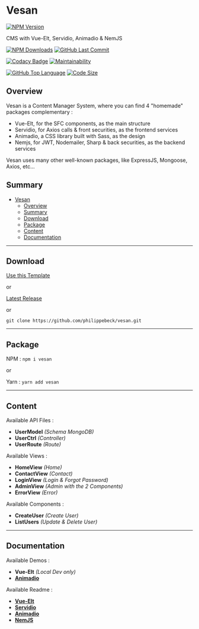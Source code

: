 # Vesan 
[![NPM Version](https://badgen.net/npm/v/vesan)](https://www.npmjs.com/package/vesan)

CMS with Vue-Elt, Servidio, Animadio & NemJS

[![NPM Downloads](https://badgen.net/npm/dt/vesan)](https://www.npmjs.com/package/vesan)
[![GitHub Last Commit](https://badgen.net/github/last-commit/philippebeck/vesan)](https://github.com/philippebeck/vesan/commits/master)

[![Codacy Badge](https://app.codacy.com/project/badge/Grade/cfde730eaf0f48a587afc8b95a2ac119)](https://www.codacy.com/gh/philippebeck/vesan/dashboard)
[![Maintainability](https://api.codeclimate.com/v1/badges/b57960e85b431ab740e3/maintainability)](https://codeclimate.com/github/philippebeck/vesan/maintainability)

[![GitHub Top Language](https://img.shields.io/github/languages/top/philippebeck/vesan)](https://github.com/philippebeck/vesan)
[![Code Size](https://img.shields.io/github/languages/code-size/philippebeck/vesan)](https://github.com/philippebeck/vesan/tree/master)

## Overview

Vesan is a Content Manager System, where you can find 4 "homemade" packages complementary :
-  Vue-Elt, for the SFC components, as the main structure  
-  Servidio, for Axios calls & front securities, as the frontend services  
-  Animadio, a CSS library built with Sass, as the design  
-  Nemjs, for JWT, Nodemailer, Sharp & back securities, as the backend services  

Vesan uses many other well-known packages, like ExpressJS, Mongoose, Axios, etc...

## Summary

- [Vesan](#vesan)
  - [Overview](#overview)
  - [Summary](#summary)
  - [Download](#download)
  - [Package](#package)
  - [Content](#content)
  - [Documentation](#documentation)

---

## Download

[Use this Template](https://github.com/philippebeck/vesan/generate)  

or

[Latest Release](https://github.com/philippebeck/vesan/releases)  

or

`git clone https://github.com/philippebeck/vesan.git`  
  
---

## Package

NPM : `npm i vesan`  

or

Yarn : `yarn add vesan`  

---

## Content

Available API Files :
-   **UserModel** *(Schema MongoDB)*  
-   **UserCtrl** *(Controller)*  
-   **UserRoute** *(Route)*  

Available Views :  
-   **HomeView** *(Home)*  
-   **ContactView** *(Contact)*  
-   **LoginView** *(Login & Forgot Password)*  
-   **AdminView** *(Admin with the 2 Components)*  
-   **ErrorView** *(Error)*  

Available Components :  
-   **CreateUser** *(Create User)*  
-   **ListUsers** *(Update & Delete User)*  
---

## Documentation

Available Demos :
-   **Vue-Elt** *(Local Dev only)*  
-   [**Animadio**](https://philippebeck.github.io/animadio)  

Available Readme :  
-   [**Vue-Elt**](https://github.com/philippebeck/vue-elt)  
-   [**Servidio**](https://github.com/philippebeck/servidio)  
-   [**Animadio**](https://github.com/philippebeck/animadio)  
-   [**NemJS**](https://github.com/philippebeck/nemjs)  
